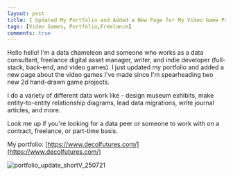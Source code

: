 ```yaml
---
layout: post
title: I Updated My Portfolio and Added a New Page for My Video Game Projects
tags: [Video Games, Portfolio,Freelance]
comments: true
---
```

Hello hello! I'm a data chameleon and someone who works as a data consultant, freelance digital asset manager, writer, and indie developer (full-stack, back-end, and video games). I just updated my portfolio and added a new page about the video games I've made since I'm spearheading two new 2d hand-drawn game projects. 

I do a variety of different data work like - design museum exhibits, make entity-to-entity relationship diagrams, lead data migrations, write journal articles, and more. 

Look me up if you're looking for a data peer or someone to work with on a contract, freelance, or part-time basis.

My portfolio: [https://www.decolfutures.com/](https://www.decolfutures.com/)


![portfolio_update_shortV_250721](https://github.com/user-attachments/assets/131fd28c-c04e-4b43-9be1-3249d577f80c)
